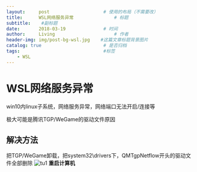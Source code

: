 ```yaml
---
layout:     post                    # 使用的布局（不需要改）
title:      WSL网络服务异常               # 标题
subtitle:    #副标题
date:       2018-03-19              # 时间
author:     Living                      # 作者
header-img: img/post-bg-wsl.jpg    #这篇文章标题背景图片
catalog: true                       # 是否归档
tags:                               #标签
    - WSL
---
```

# WSL网络服务异常
win10内linux子系统，网络服务异常，网络端口无法开启/连接等

极大可能是腾讯TGP/WeGame的驱动文件原因

## 解决方法
把TGP/WeGame卸载，把system32\drivers下，QMTgpNetflow开头的驱动文件全部删除
![tu1](https://s1.ax1x.com/2018/03/19/9oHyXq.png)
**重启计算机**
